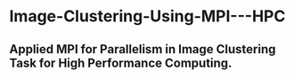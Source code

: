 # Image-Clustering-Using-MPI---HPC
<h2>Applied MPI for Parallelism in Image Clustering Task for High Performance Computing.</h2>
